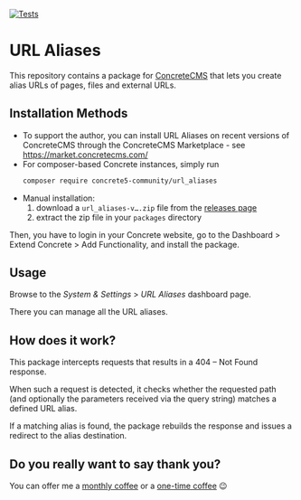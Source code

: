 [![Tests](https://github.com/concrete5-community/url_aliases/actions/workflows/tests.yml/badge.svg)](https://github.com/concrete5-community/url_aliases/actions/workflows/tests.yml)

# URL Aliases

This repository contains a package for [ConcreteCMS](https://www.concretecms.org/) that lets you create alias URLs of pages, files and external URLs.

## Installation Methods

* To support the author, you can install URL Aliases on recent versions of ConcreteCMS through the ConcreteCMS Marketplace - see https://market.concretecms.com/
* For composer-based Concrete instances, simply run
   ```sh
   composer require concrete5-community/url_aliases
   ```
* Manual installation:
  1. download a `url_aliases-v….zip` file from the [releases page](https://github.com/concrete5-community/url_aliases/releases/latest)
  2. extract the zip file in your `packages` directory

Then, you have to login in your Concrete website, go to the Dashboard > Extend Concrete > Add Functionality, and install the package.

## Usage

Browse to the *System & Settings* > *URL Aliases* dashboard page.

There you can manage all the URL aliases.

## How does it work?

This package intercepts requests that results in a 404 – Not Found response.

When such a request is detected, it checks whether the requested path (and optionally the parameters received via the query string) matches a defined URL alias.

If a matching alias is found, the package rebuilds the response and issues a redirect to the alias destination.

## Do you really want to say thank you?

You can offer me a [monthly coffee](https://github.com/sponsors/mlocati) or a [one-time coffee](https://paypal.me/mlocati) :wink:
